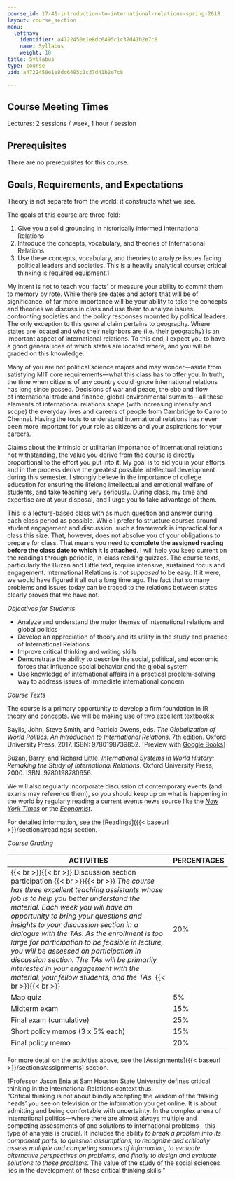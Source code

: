 ```yaml
---
course_id: 17-41-introduction-to-international-relations-spring-2018
layout: course_section
menu:
  leftnav:
    identifier: a4722450e1e8dc6495c1c37d41b2e7c8
    name: Syllabus
    weight: 10
title: Syllabus
type: course
uid: a4722450e1e8dc6495c1c37d41b2e7c8

---
```


Course Meeting Times 
---------------------

Lectures: 2 sessions / week, 1 hour / session

Prerequisites
-------------

There are no prerequisites for this course.

Goals, Requirements, and Expectations
-------------------------------------

Theory is not separate from the world; it constructs what we see.

The goals of this course are three-fold:

1.  Give you a solid grounding in historically informed International Relations
2.  Introduce the concepts, vocabulary, and theories of International Relations
3.  Use these concepts, vocabulary, and theories to analyze issues facing political leaders and societies. This is a heavily analytical course; critical thinking is required equipment.1

My intent is not to teach you ‘facts’ or measure your ability to commit them to memory by rote. While there are dates and actors that will be of significance, of far more importance will be your ability to take the concepts and theories we discuss in class and use them to analyze issues confronting societies and the policy responses mounted by political leaders. The only exception to this general claim pertains to geography. Where states are located and who their neighbors are (i.e. their geography) is an important aspect of international relations. To this end, I expect you to have a good general idea of which states are located where, and you will be graded on this knowledge.

Many of you are not political science majors and may wonder—aside from satisfying MIT core requirements—what this class has to offer you. In truth, the time when citizens of any country could ignore international relations has long since passed. Decisions of war and peace, the ebb and flow of international trade and finance, global environmental summits—all these elements of international relations shape (with increasing intensity and scope) the everyday lives and careers of people from Cambridge to Cairo to Chennai. Having the tools to understand international relations has never been more important for your role as citizens and your aspirations for your careers.

Claims about the intrinsic or utilitarian importance of international relations not withstanding, the value you derive from the course is directly proportional to the effort you put into it. My goal is to aid you in your efforts and in the process derive the greatest possible intellectual development during this semester. I strongly believe in the importance of college education for ensuring the lifelong intellectual and emotional welfare of students, and take teaching very seriously. During class, my time and expertise are at your disposal, and I urge you to take advantage of them.

This is a lecture-based class with as much question and answer during each class period as possible. While I prefer to structure courses around student engagement and discussion, such a framework is impractical for a class this size. That, however, does not absolve you of your obligations to prepare for class. That means you need to **complete the assigned reading before the class date to which it is attached**. I will help you keep current on the readings through periodic, in-class reading quizzes. The course texts, particularly the Buzan and Little text, require intensive, sustained focus and engagement. International Relations is _not supposed_ to be easy. If it were, we would have figured it all out a long time ago. The fact that so many problems and issues today can be traced to the relations between states clearly proves that we have not.

_Objectives for Students_

*   Analyze and understand the major themes of international relations and global politics
*   Develop an appreciation of theory and its utility in the study and practice of International Relations
*   Improve critical thinking and writing skills
*   Demonstrate the ability to describe the social, political, and economic forces that influence social behavior and the global system
*   Use knowledge of international affairs in a practical problem-solving way to address issues of immediate international concern

_Course Texts_

The course is a primary opportunity to develop a firm foundation in IR theory and concepts. We will be making use of two excellent textbooks:

Baylis, John, Steve Smith, and Patricia Owens, eds. _The Globalization of World Politics: An Introduction to International Relations_. 7th edition. Oxford University Press, 2017. ISBN: 9780198739852. \[Preview with [Google Books](https://books.google.com/books?id=FwyDDQAAQBAJ&pg=PAfrontcover#v=onepage&q&f=false)\]

Buzan, Barry, and Richard Little. _International Systems in World History: Remaking the Study of International Relations_. Oxford University Press, 2000. ISBN: 9780198780656. 

We will also regularly incorporate discussion of contemporary events (and exams may reference them), so you should keep up on what is happening in the world by regularly reading a current events news source like the _[New York Times](https://www.nytimes.com/)_ or the _[Economist](https://www.economist.com/)_.

For detailed information, see the [Readings]({{< baseurl >}}/sections/readings) section.

_Course Grading_

| ACTIVITIES | PERCENTAGES |
| --- | --- |
|  {{< br >}}{{< br >}} Discussion section participation {{< br >}}{{< br >}} _The course has three excellent teaching assistants whose job is to help you better understand the material. Each week you will have an opportunity to bring your questions and insights to your discussion section in a dialogue with the TAs. As the enrollment is too large for participation to be feasible in lecture, you will be assessed on participation in discussion section. The TAs will be primarily interested in your engagement with the material, your fellow students, and the TAs._  {{< br >}}{{< br >}}  | 20% |
| Map quiz | 5% |
| Midterm exam | 15% |
| Final exam (cumulative) | 25% |
| Short policy memos (3 x 5% each) | 15% |
| Final policy memo | 20% 

For more detail on the activities above, see the [Assignments]({{< baseurl >}}/sections/assignments) section.

1Professor Jason Enia at Sam Houston State University defines critical thinking in the International Relations context thus:  
“Critical thinking is not about blindly accepting the wisdom of the ‘talking heads’ you see on television or the information you get online. It is about admitting and being comfortable with uncertainty. In the complex arena of international politics—where there are almost always multiple and competing assessments of and solutions to international problems—this type of analysis is crucial. It includes the ability _to break a problem into its component parts, to question assumptions, to recognize and critically assess multiple and competing sources of information, to evaluate alternative perspectives on problems, and finally to design and evaluate solutions to those problems._ The value of the study of the social sciences lies in the development of these critical thinking skills.”